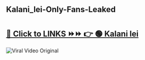 
 ## Kalani_lei-Only-Fans-Leaked

# <h2><a href="https://clipsfans.com/Kalani_lei&ref=git">🔗 Click to LINKS ⏩⏩ 👉 🟢 Kalani lei </a></h2>

<a href="https://clipsfans.com/Kalani_lei&ref=git" rel="nofollow" data-target="animated-image.originalLink"><img src="https://i.ibb.co.com/xMMVF88/686577567.gif" alt="Viral Video Original" style="max-width: 100%; display: inline-block;" data-target="animated-image.originalImage"></a>
